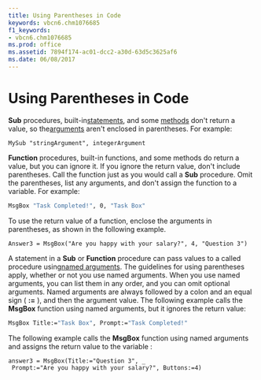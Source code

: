 ```yaml
---
title: Using Parentheses in Code
keywords: vbcn6.chm1076685
f1_keywords:
- vbcn6.chm1076685
ms.prod: office
ms.assetid: 7894f174-ac01-dcc2-a30d-63d5c3625af6
ms.date: 06/08/2017
---
```



# Using Parentheses in Code

 **Sub** procedures, built-in[statements](vbe-glossary.md), and some [methods](vbe-glossary.md) don't return a value, so the[arguments](vbe-glossary.md) aren't enclosed in parentheses. For example:


```
MySub "stringArgument", integerArgument 

```


 **Function** procedures, built-in functions, and some methods do return a value, but you can ignore it. If you ignore the return value, don't include parentheses. Call the function just as you would call a **Sub** procedure. Omit the parentheses, list any arguments, and don't assign the function to a variable. For example:




```vb
MsgBox "Task Completed!", 0, "Task Box" 

```

To use the return value of a function, enclose the arguments in parentheses, as shown in the following example.



```
Answer3 = MsgBox("Are you happy with your salary?", 4, "Question 3") 

```

A statement in a **Sub** or **Function** procedure can pass values to a called procedure using[named arguments](vbe-glossary.md). The guidelines for using parentheses apply, whether or not you use named arguments. When you use named arguments, you can list them in any order, and you can omit optional arguments. Named arguments are always followed by a colon and an equal sign ( **:=** ), and then the argument value.
The following example calls the **MsgBox** function using named arguments, but it ignores the return value:



```vb
MsgBox Title:="Task Box", Prompt:="Task Completed!" 

```

The following example calls the **MsgBox** function using named arguments and assigns the return value to the variable :



```
answer3 = MsgBox(Title:="Question 3", _ 
 Prompt:="Are you happy with your salary?", Buttons:=4) 

```


